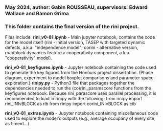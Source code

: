 ### May 2024, author: Gabin ROUSSEAU, supervisors: Edward Wallace and Ramon Grima
### This folder contains the final version of the rini project.

Files include:
__rini_v0-81.ipynb__ - Main jupyter notebook, contains the code for the model itself (rini - initial version, TASEP with targeted dynamic defects, a.k.a. "independence model"; corini - alternative version, roadblock dynamics feature a cooperativity component, a.k.a. "cooperativity" model).

__rini_v0-81_keyfigures.ipynb__ - Jupyter notebook containing the code used to generate the key figures from the Honours project dissertation. (Phase diagram, experiment to model boxplot comparisons and parameter space exploration.)
__rinipy.py__ - Python3 file that packages together the dependencies needed to run the (co)rini_paramscore functions from the keyfigures notebook.
Because rini_parascore uses parallel processing, it is recommended to load in rinipy with the following:
from rinipy import rini_INIvBLOCK as rib
from rinipy import corini_INIvBLOCK as cib

__rini_v0-81_extras.ipynb__ - Jupyter notebook containing miscellaneous code used to explore the model's outputs (e.g., average occupany of every site as time=t...)
